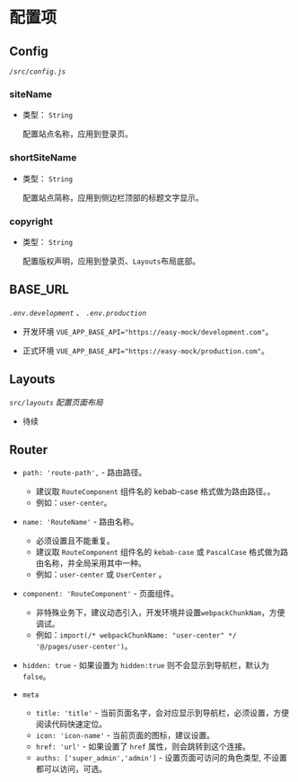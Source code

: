 # 配置项

## Config

_`/src/config.js`_

### siteName

- 类型： `String`

  配置站点名称，应用到登录页。

### shortSiteName

- 类型： `String`

  配置站点简称，应用到侧边栏顶部的标题文字显示。

### copyright

- 类型： `String`

  配置版权声明，应用到登录页、`Layouts`布局底部。

## BASE_URL

_`.env.development` 、 `.env.production`_

- 开发环境 `VUE_APP_BASE_API="https://easy-mock/development.com"`。

- 正式环境 `VUE_APP_BASE_API="https://easy-mock/production.com"`。

## Layouts

_`src/layouts` 配置页面布局_

- 待续

## Router

- `path: 'route-path',` - 路由路径。
  - 建议取 `RouteComponent` 组件名的 kebab-case 格式做为路由路径。。
  - 例如：`user-center`。

- `name: 'RouteName'` - 路由名称。
  -  必须设置且不能重复。
  -  建议取 `RouteComponent` 组件名的 `kebab-case` 或 `PascalCase` 格式做为路由名称，并全局采用其中一种。
  -  例如：`user-center` 或  `UserCenter` 。

- `component: 'RouteComponent'` - 页面组件。
  -  非特殊业务下，建议动态引入，开发环境并设置`webpackChunkNam`，方便调试。
  -  例如：`import(/* webpackChunkName: "user-center" */ '@/pages/user-center')`。

- `hidden: true` - 如果设置为 `hidden:true` 则不会显示到导航栏，默认为 `false`。

- `meta`
  - `title: 'title'` - 当前页面名字，会对应显示到导航栏，必须设置，方便阅读代码快速定位。
  - `icon: 'icon-name'` - 当前页面的图标，建议设置。
  - `href: 'url'` - 如果设置了 `href` 属性，则会跳转到这个连接。
  - `auths: ['super_admin','admin']` - 设置页面可访问的角色类型, 不设置都可以访问，可选。
